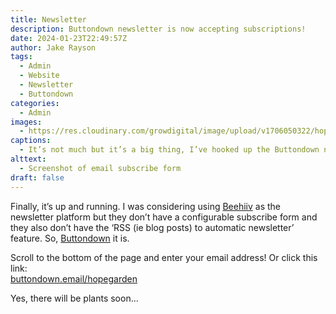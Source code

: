 ```yaml
---
title: Newsletter
description: Buttondown newsletter is now accepting subscriptions!
date: 2024-01-23T22:49:57Z
author: Jake Rayson
tags: 
  - Admin
  - Website
  - Newsletter
  - Buttondown
categories: 
  - Admin
images: 
  - https://res.cloudinary.com/growdigital/image/upload/v1706050322/hope/240123-newsletter.png
captions: 
  - It’s not much but it’s a big thing, I’ve hooked up the Buttondown newsletter to the website, now accepting subscriptions 💪
alttext: 
  - Screenshot of email subscribe form 
draft: false
---
```


Finally, it’s up and running. I was considering using [Beehiiv](https://beehiiv.com) as the newsletter platform but they don’t have a configurable subscribe form and they also don’t have the ‘RSS (ie blog posts) to automatic newsletter’ feature. So, [Buttondown](https://buttondown.email) it is.

Scroll to the bottom of the page and enter your email address! Or click this link:  
[buttondown.email/hopegarden](https://buttondown.email/hopegarden)

Yes, there will be plants soon…
